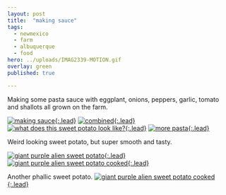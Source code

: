 ```yaml
---
layout: post
title:  "making sauce"
tags:
  - newmexico
  - farm
  - albuquerque
  - food
hero: ../uploads/IMAG2339-MOTION.gif
overlay: green
published: true

---
```


Making some pasta sauce with eggplant, onions, peppers, garlic, tomato and shallots all grown on the farm.

[![making sauce](../uploads/IMAG2339-MOTION.gif){:.lead}](../uploads/IMAG2339-MOTION.gif)
[![combined](../uploads/IMAG2347_optimized.jpg){:.lead}](../uploads/IMAG2347.jpg)
[![what does this sweet potato look like?](../uploads/IMAG2331-MOTION.gif){:.lead}](../uploads/IMAG2331-MOTION.gif)
[![more pasta](../uploads/IMAG2365_optimized.jpg){:.lead}](../uploads/IMAG2365.jpg)

Weird looking sweet potato, but super smooth and tasty.

[![giant purple alien sweet potato](../uploads/IMAG2354_optimized.jpg){:.lead}](../uploads/IMAG2354.jpg)
[![giant purple alien sweet potato cooked](../uploads/IMAG2362_optimized.jpg){:.lead}](../uploads/IMAG2362.jpg)

Another phallic sweet potato.
[![giant purple alien sweet potato cooked](../uploads/IMAG2375_optimized.jpg){:.lead}](../uploads/IMAG2375.jpg)